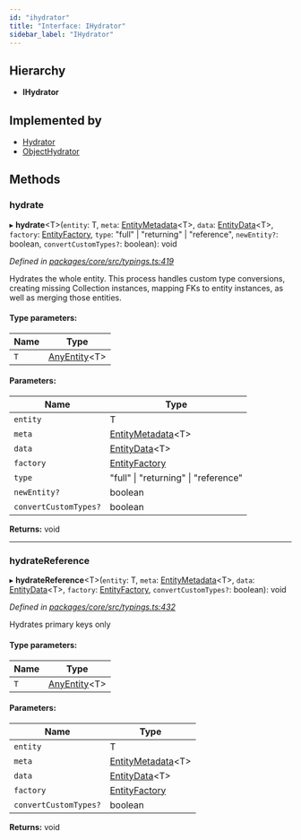 ```yaml
---
id: "ihydrator"
title: "Interface: IHydrator"
sidebar_label: "IHydrator"
---
```


## Hierarchy

* **IHydrator**

## Implemented by

* [Hydrator](../classes/hydrator.md)
* [ObjectHydrator](../classes/objecthydrator.md)

## Methods

### hydrate

▸ **hydrate**&#60;T>(`entity`: T, `meta`: [EntityMetadata](../classes/entitymetadata.md)&#60;T>, `data`: [EntityData](../index.md#entitydata)&#60;T>, `factory`: [EntityFactory](../classes/entityfactory.md), `type`: &#34;full&#34; \| &#34;returning&#34; \| &#34;reference&#34;, `newEntity?`: boolean, `convertCustomTypes?`: boolean): void

*Defined in [packages/core/src/typings.ts:419](https://github.com/mikro-orm/mikro-orm/blob/c7aaca40d/packages/core/src/typings.ts#L419)*

Hydrates the whole entity. This process handles custom type conversions, creating missing Collection instances,
mapping FKs to entity instances, as well as merging those entities.

#### Type parameters:

Name | Type |
------ | ------ |
`T` | [AnyEntity](../index.md#anyentity)&#60;T> |

#### Parameters:

Name | Type |
------ | ------ |
`entity` | T |
`meta` | [EntityMetadata](../classes/entitymetadata.md)&#60;T> |
`data` | [EntityData](../index.md#entitydata)&#60;T> |
`factory` | [EntityFactory](../classes/entityfactory.md) |
`type` | &#34;full&#34; \| &#34;returning&#34; \| &#34;reference&#34; |
`newEntity?` | boolean |
`convertCustomTypes?` | boolean |

**Returns:** void

___

### hydrateReference

▸ **hydrateReference**&#60;T>(`entity`: T, `meta`: [EntityMetadata](../classes/entitymetadata.md)&#60;T>, `data`: [EntityData](../index.md#entitydata)&#60;T>, `factory`: [EntityFactory](../classes/entityfactory.md), `convertCustomTypes?`: boolean): void

*Defined in [packages/core/src/typings.ts:432](https://github.com/mikro-orm/mikro-orm/blob/c7aaca40d/packages/core/src/typings.ts#L432)*

Hydrates primary keys only

#### Type parameters:

Name | Type |
------ | ------ |
`T` | [AnyEntity](../index.md#anyentity)&#60;T> |

#### Parameters:

Name | Type |
------ | ------ |
`entity` | T |
`meta` | [EntityMetadata](../classes/entitymetadata.md)&#60;T> |
`data` | [EntityData](../index.md#entitydata)&#60;T> |
`factory` | [EntityFactory](../classes/entityfactory.md) |
`convertCustomTypes?` | boolean |

**Returns:** void
